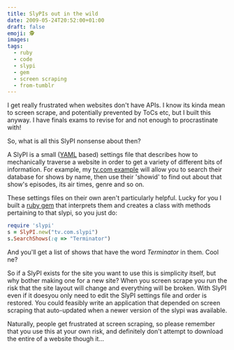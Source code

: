 ```yaml
---
title: SlyPIs out in the wild
date: 2009-05-24T20:52:00+01:00
draft: false
emoji: 🕵️
images:
tags:
  - ruby
  - code
  - slypi
  - gem
  - screen scraping
  - from-tumblr
---
```


I get really frustrated when websites don't have APIs. I know its kinda mean to screen scrape, and potentially prevented by ToCs etc, but I built this anyway. I have finals exams to revise for and not enough to procrastinate with!

So, what is all this SlyPI nonsense about then?

A SlyPI is a small ([YAML](https://en.wikipedia.org/wiki/YAML) based) settings file that describes how to mechanically traverse a website in order to get a variety of different bits of information. For example, my [tv.com example](https://github.com/jphastings/SlyPI-examples/blob/d6513b87c08b356c2877f546477bdd11b2df5362/slypis/tv.com.slypi) will allow you to search their database for shows by name, then use their 'showid' to find out about that show's episodes, its air times, genre and so on.

These settings files on their own aren't particularly helpful. Lucky for you I built a [ruby gem](https://github.com/jphastings/SlyPI) that interprets them and creates a class with methods pertaining to that slypi, so you just do:

```ruby
require 'slypi'
s = SlyPI.new("tv.com.slypi")
s.SearchShows(:q => "Terminator")
```

And you'll get a list of shows that have the word _Terminator_ in them. Cool ne?

So if a SlyPI exists for the site you want to use this is simplicity itself, but why bother making one for a new site? When you screen scrape you run the risk that the site layout will change and everything will be broken. With SlyPI even if it doesyou only need to edit the SlyPI settings file and order is restored. You could feasibly write an application that depended on screen scraping that auto-updated when a newer version of the slypi was available.

Naturally, people get frustrated at screen scraping, so please remember that you use this at your own risk, and definitely don't attempt to download the entire of a website though it...
